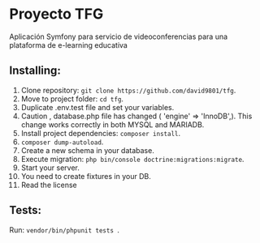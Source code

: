 # Proyecto TFG
Aplicación Symfony para servicio de videoconferencias para una plataforma de e-learning educativa 

## Installing:

1. Clone repository: `git clone https://github.com/david9801/tfg`.
2. Move to project folder: `cd tfg`.
3. Duplicate .env.test file and set your variables.
4. Caution , database.php file has changed (  'engine' => 'InnoDB',). This change works correctly in both MYSQL and MARIADB.
5. Install project dependencies: `composer install`.
6. `composer dump-autoload`.
7. Create a new schema in your database.
8. Execute migration: `php bin/console doctrine:migrations:migrate`.
9. Start your server.
10. You need to create fixtures in your DB.
11. Read the license

## Tests:
Run: `vendor/bin/phpunit tests `.

